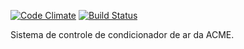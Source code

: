 [![Code Climate](https://codeclimate.com/badge.png)](https://codeclimate.com/github/roberto/air-conditioning-system-tbjr) [![Build Status](https://secure.travis-ci.org/roberto/air-conditioning-system-tbjr.png)](http://travis-ci.org/roberto/air-conditioning-system-tbjr)

Sistema de controle de condicionador de ar da ACME.
